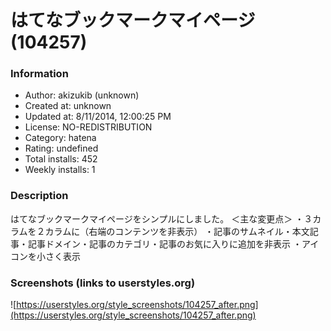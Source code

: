 # はてなブックマークマイページ (104257)

### Information
- Author: akizukib (unknown)
- Created at: unknown
- Updated at: 8/11/2014, 12:00:25 PM
- License: NO-REDISTRIBUTION
- Category: hatena
- Rating: undefined
- Total installs: 452
- Weekly installs: 1


### Description
はてなブックマークマイページをシンプルにしました。
＜主な変更点＞
・３カラムを２カラムに（右端のコンテンツを非表示）
・記事のサムネイル・本文記事・記事ドメイン・記事のカテゴリ・記事のお気に入りに追加を非表示
・アイコンを小さく表示


### Screenshots (links to userstyles.org)
![https://userstyles.org/style_screenshots/104257_after.png](https://userstyles.org/style_screenshots/104257_after.png)


